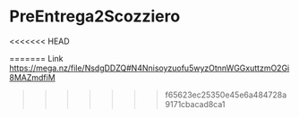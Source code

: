 # PreEntrega2Scozziero
<<<<<<< HEAD

=======
Link https://mega.nz/file/NsdgDDZQ#N4Nnisoyzuofu5wyzOtnnWGGxuttzmO2Gi8MAZmdfiM
>>>>>>> f65623ec25350e45e6a484728a9171cbacad8ca1
